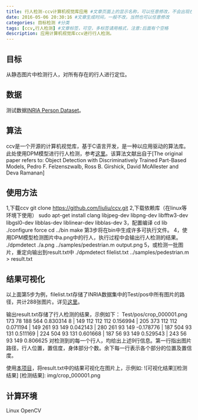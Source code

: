 ```yaml
---
title: 行人检测-ccv计算机视觉库应用 #文章页面上的显示名称，可以任意修改，不会出现在URL中
date: 2016-05-06 20:30:16 #文章生成时间，一般不改，当然也可以任意修改
categories: 目标检测 #分类
tags: [ccv,行人检测] #文章标签，可空，多标签请用格式，注意:后面有个空格
description: 应用计算机视觉库ccv进行行人检测。
---
```


## 目标

从静态图片中检测行人，对所有存在的行人进行定位。

## 数据

测试数据[INRIA Person Dataset](http://pascal.inrialpes.fr/data/human/)。

## 算法

ccv是一个开源的计算机视觉库，基于C语言开发，是一种以应用驱动的算法库。此处使用DPM模型进行行人检测，参考[这里](http://libccv.org/doc/doc-dpm/)。该算法文献出自于[The original paper refers to: Object Detection with Discriminatively Trained Part-Based Models, Pedro F. Felzenszwalb, Ross B. Girshick, David McAllester and Deva Ramanan]

## 使用方法

1,下载ccv
	git clone https://github.com/liuliu/ccv.git
2,下载依赖库（在linux等环境下使用）
	sudo apt-get install clang libjpeg-dev libpng-dev libfftw3-dev libgsl0-dev libblas-dev liblinear-dev libblas-dev
3，配置编译
	cd lib
	./configure force
	cd ../bin
	make
第3步将在bin中生成许多可执行文件。
4，使用DPM模型检测图片中a.png中的行人，执行过程中会输出行人检测的结果。
	./dpmdetect ./a.png ../samples/pedestrian.m output.png
5，或检测一批图片，重定向输出到result.txt中
	./dpmdetect filelist.txt ../samples/pedestrian.m > result.txt

## 结果可视化

以上面第5步为例，filelist.txt存储了INRIA数据集中的Test/pos中所有图片的路径，共计288张图片。详见[这里](https://github.com/faceteam/detectBody)。

输出result.txt存储了行人检测的结果，示例如下：
	Test/pos/crop_000001.png 173 78 188 564 0.830314 8
	| 149 112 112 112 0.156994
	| 205 373 112 112 0.071194
	| 149 261 93 149 0.042143
	| 280 261 93 149 -0.178776
	| 187 504 93 131 0.511169
	| 224 504 93 131 0.601668
	| 187 56 93 149 0.529543
	| 243 56 93 149 0.806625
对检测到的每一个行人，均给出上述9行信息。第一行指出图片路径，行人位置，置信度，身体部分个数。余下每一行表示各个部分的位置及置信度。

使用[本项目](https://github.com/faceteam/detectBody)，将result.txt中的结果可视化在图片上，示例如:
![可视化结果][检测结果]
[检测结果]: img/crop_000001.png

## 计算环境

Linux OpenCV
